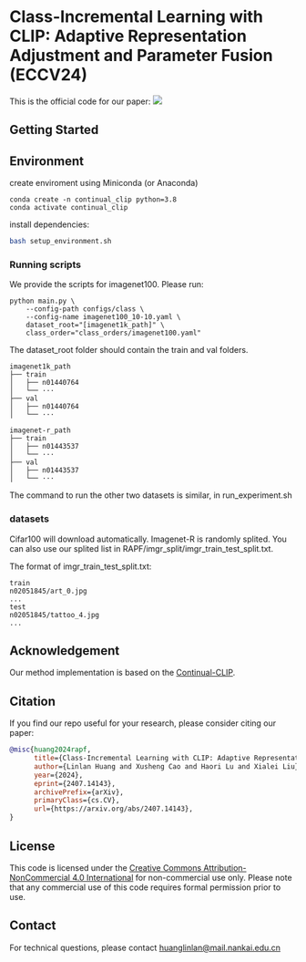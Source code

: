 # Class-Incremental Learning with CLIP: Adaptive Representation Adjustment and Parameter Fusion (ECCV24)
This is the official code for our paper: <a href='https://arxiv.org/pdf/2407.14143'><img src='https://img.shields.io/badge/Paper-Arxiv-red'></a>

## Getting Started

## Environment
create enviroment using Miniconda (or Anaconda)
```
conda create -n continual_clip python=3.8
conda activate continual_clip
```
install dependencies:
```bash
bash setup_environment.sh
``` 
### Running scripts

We provide the scripts for imagenet100. Please run:

```
python main.py \
    --config-path configs/class \
    --config-name imagenet100_10-10.yaml \
    dataset_root="[imagenet1k_path]" \
    class_order="class_orders/imagenet100.yaml"
```
The dataset_root folder should contain the train and val folders.
```
imagenet1k_path
├── train
│   ├── n01440764 
│   └── ···
├── val
│   ├── n01440764 
│   └── ···

imagenet-r_path
├── train
│   ├── n01443537 
│   └── ···
├── val
│   ├── n01443537 
│   └── ···

```

The command to run the other two datasets is similar, in run_experiment.sh

### datasets
Cifar100 will download automatically.
Imagenet-R is randomly splited. You can also use our splited list in RAPF/imgr_split/imgr_train_test_split.txt.

The format of imgr_train_test_split.txt:
```
train
n02051845/art_0.jpg
...
test
n02051845/tattoo_4.jpg
...
```

## Acknowledgement
Our method implementation is based on the [Continual-CLIP](https://github.com/vgthengane/Continual-CLIP).

## Citation

If you find our repo useful for your research, please consider citing our paper:

```bibtex
@misc{huang2024rapf,
      title={Class-Incremental Learning with CLIP: Adaptive Representation Adjustment and Parameter Fusion}, 
      author={Linlan Huang and Xusheng Cao and Haori Lu and Xialei Liu},
      year={2024},
      eprint={2407.14143},
      archivePrefix={arXiv},
      primaryClass={cs.CV},
      url={https://arxiv.org/abs/2407.14143}, 
}
```

## License
This code is licensed under the [Creative Commons Attribution-NonCommercial 4.0 International](https://creativecommons.org/licenses/by-nc/4.0/) for non-commercial use only.
Please note that any commercial use of this code requires formal permission prior to use.

## Contact

For technical questions, please contact <a href="huanglinlan@mail.nankai.edu.cn">huanglinlan@mail.nankai.edu.cn</a> 
